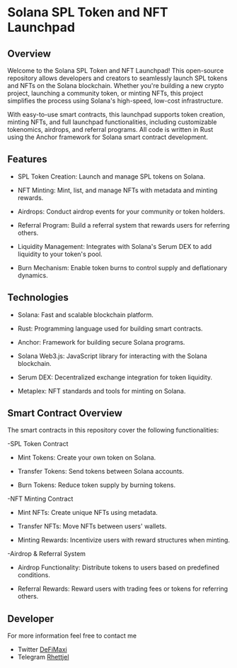 # Solana SPL Token and NFT Launchpad

## Overview

Welcome to the Solana SPL Token and NFT Launchpad! This open-source repository allows developers and creators to seamlessly launch SPL tokens and NFTs on the Solana blockchain. Whether you're building a new crypto project, launching a community token, or minting NFTs, this project simplifies the process using Solana's high-speed, low-cost infrastructure.

With easy-to-use smart contracts, this launchpad supports token creation, minting NFTs, and full launchpad functionalities, including customizable tokenomics, airdrops, and referral programs. All code is written in Rust using the Anchor framework for Solana smart contract development.

## Features

- SPL Token Creation: Launch and manage SPL tokens on Solana.

- NFT Minting: Mint, list, and manage NFTs with metadata and minting rewards.

- Airdrops: Conduct airdrop events for your community or token holders.

- Referral Program: Build a referral system that rewards users for referring others.

- Liquidity Management: Integrates with Solana's Serum DEX to add liquidity to your token's pool.

- Burn Mechanism: Enable token burns to control supply and deflationary dynamics.

## Technologies

- Solana: Fast and scalable blockchain platform.

- Rust: Programming language used for building smart contracts.

- Anchor: Framework for building secure Solana programs.

- Solana Web3.js: JavaScript library for interacting with the Solana blockchain.

- Serum DEX: Decentralized exchange integration for token liquidity.

- Metaplex: NFT standards and tools for minting on Solana.

## Smart Contract Overview

The smart contracts in this repository cover the following functionalities:

-SPL Token Contract

- Mint Tokens: Create your own token on Solana.

- Transfer Tokens: Send tokens between Solana accounts.

- Burn Tokens: Reduce token supply by burning tokens.

-NFT Minting Contract

- Mint NFTs: Create unique NFTs using metadata.

- Transfer NFTs: Move NFTs between users' wallets.

- Minting Rewards: Incentivize users with reward structures when minting.

-Airdrop & Referral System

- Airdrop Functionality: Distribute tokens to users based on predefined conditions.

- Referral Rewards: Reward users with trading fees or tokens for referring others.

## Developer

For more information feel free to contact me

- Twitter  [DeFiMaxi](https://x.com/defai_maxi) 
- Telegram [Rhettjel](https://t.me/rhettjel)
